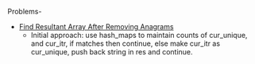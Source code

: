 Problems-
- [Find Resultant Array After Removing Anagrams](https://leetcode.com/problems/find-resultant-array-after-removing-anagrams/)
	- Initial approach: use hash_maps to maintain counts of cur_unique, and cur_itr, if matches then continue, else make cur_itr as cur_unique, push back string in res and continue.